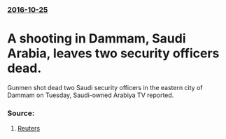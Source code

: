 ### [2016-10-25](/news/2016/10/25/index.md)

# A shooting in Dammam, Saudi Arabia, leaves two security officers dead. 

Gunmen shot dead two Saudi security officers in the eastern city of Dammam on Tuesday, Saudi-owned Arabiya TV reported.


### Source:

1. [Reuters](http://www.reuters.com/article/uk-saudi-security-idUSKCN12P0MX?il=0)
